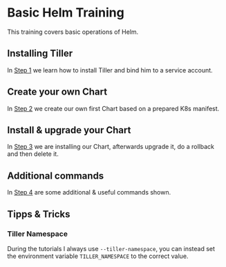 # Basic Helm Training

This training covers basic operations of Helm.

## Installing Tiller

In [Step 1](01-install-tiller/README.md) we learn how to install Tiller and bind him to a service account.

## Create your own Chart

In [Step 2](02-create-your-own-chart/README.md) we create our own first Chart based on a prepared K8s manifest.

## Install & upgrade your Chart

In [Step 3](03-install-your-own-chart/README.md) we are installing our Chart, afterwards upgrade it, do a rollback and then delete it.

## Additional commands

In [Step 4](04-additional-commands/README.md) are some additional & useful commands shown.

## Tipps & Tricks

### Tiller Namespace
During the tutorials I always use `--tiller-namespace`, you can instead set the environment variable `TILLER_NAMESPACE` to the correct value.
